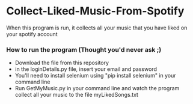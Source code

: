 # Collect-Liked-Music-From-Spotify
When this program is run, it collects all your music that you have liked on your spotify account

### How to run the program (Thought you'd never ask ;)
* Download the file from this repository
* in the loginDetails.py file, insert your email and password
* You'll need to install selenium using "pip install selenium" in your command line
* Run GetMyMusic.py in your command line and watch the program collect all your music to the file myLikedSongs.txt
